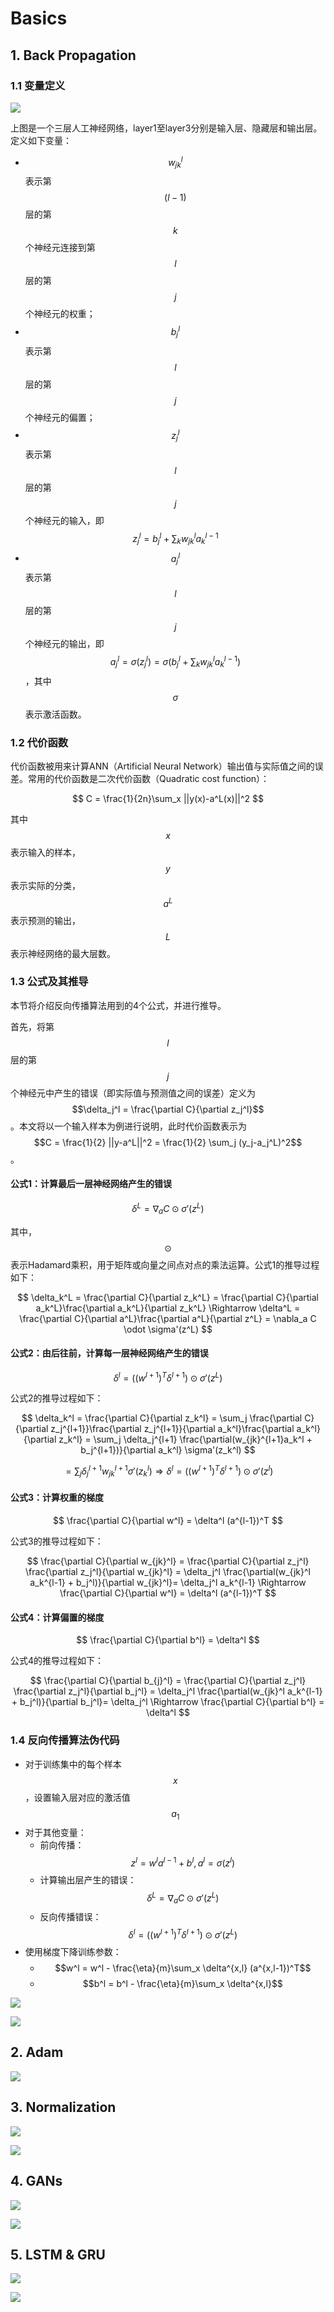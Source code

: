 # Basics

## 1. Back Propagation

### 1.1 变量定义

![](../../.gitbook/assets/image%20%28159%29.png)

上图是一个三层人工神经网络，layer1至layer3分别是输入层、隐藏层和输出层。定义如下变量：

* $$w_{jk}^l$$表示第$$(l-1)$$层的第$$k$$个神经元连接到第$$l$$层的第$$j$$个神经元的权重；
* $$b_j^l$$表示第$$l$$层的第$$j$$个神经元的偏置；
* $$z_j^l$$表示第$$l$$层的第$$j$$个神经元的输入，即$$z_j^l = b_j^l + \sum_k w_{jk}^l a_k^{l-1}$$
* $$a_j^l$$表示第$$l$$层的第$$j$$个神经元的输出，即$$a_j^l = \sigma(z_j^l) = \sigma(b_j^l + \sum_k w_{jk}^l a_k^{l-1})$$，其中$$\sigma$$表示激活函数。

### 1.2 代价函数

代价函数被用来计算ANN（Artificial Neural Network）输出值与实际值之间的误差。常用的代价函数是二次代价函数（Quadratic cost function）：

$$
C = \frac{1}{2n}\sum_x ||y(x)-a^L(x)||^2
$$

其中$$x$$表示输入的样本，$$y$$表示实际的分类，$$a^L$$表示预测的输出，$$L$$表示神经网络的最大层数。

### 1.3 公式及其推导

本节将介绍反向传播算法用到的4个公式，并进行推导。

首先，将第$$l$$层的第$$j$$个神经元中产生的错误（即实际值与预测值之间的误差）定义为$$\delta_j^l = \frac{\partial C}{\partial z_j^l}$$。本文将以一个输入样本为例进行说明，此时代价函数表示为$$C = \frac{1}{2} ||y-a^L||^2 = \frac{1}{2} \sum_j (y_j-a_j^L)^2$$。

#### 公式1：计算最后一层神经网络产生的错误

$$
\delta^L = \nabla_a C \odot \sigma'(z^L)
$$

其中，$$\odot$$表示Hadamard乘积，用于矩阵或向量之间点对点的乘法运算。公式1的推导过程如下：

$$
\delta_k^L = \frac{\partial C}{\partial z_k^L} = \frac{\partial C}{\partial a_k^L}\frac{\partial a_k^L}{\partial z_k^L} \Rightarrow
\delta^L = \frac{\partial C}{\partial a^L}\frac{\partial a^L}{\partial z^L} = \nabla_a C \odot \sigma'(z^L)
$$

#### 公式2：由后往前，计算每一层神经网络产生的错误

$$
\delta^l =((w^{l+1})^T\delta^{l+1}) \odot \sigma'(z^L)
$$

公式2的推导过程如下：

$$
\delta_k^l = \frac{\partial C}{\partial z_k^l} = \sum_j \frac{\partial C}{\partial z_j^{l+1}}\frac{\partial z_j^{l+1}}{\partial a_k^l}\frac{\partial a_k^l}{\partial z_k^l} = \sum_j \delta_j^{l+1} \frac{\partial(w_{jk}^{l+1}a_k^l + b_j^{l+1})}{\partial a_k^l} \sigma'(z_k^l)
$$

$$
= \sum_j \delta_j^{l+1} w_{jk}^{l+1} \sigma'(z_k^l) \Rightarrow \delta^l =((w^{l+1})^T\delta^{l+1}) \odot \sigma'(z^l)
$$

#### 公式3：计算权重的梯度

$$
\frac{\partial C}{\partial w^l} = \delta^l (a^{l-1})^T
$$

公式3的推导过程如下：

$$
\frac{\partial C}{\partial w_{jk}^l} = \frac{\partial C}{\partial z_j^l} \frac{\partial z_j^l}{\partial w_{jk}^l} = 
\delta_j^l \frac{\partial(w_{jk}^l a_k^{l-1} + b_j^l)}{\partial w_{jk}^l}= \delta_j^l a_k^{l-1} \Rightarrow \frac{\partial C}{\partial w^l} = \delta^l (a^{l-1})^T
$$

#### 公式4：计算偏置的梯度

$$
\frac{\partial C}{\partial b^l} = \delta^l
$$

公式4的推导过程如下：

$$
\frac{\partial C}{\partial b_{j}^l} = \frac{\partial C}{\partial z_j^l} \frac{\partial z_j^l}{\partial b_j^l} = 
\delta_j^l \frac{\partial(w_{jk}^l a_k^{l-1} + b_j^l)}{\partial b_j^l}= \delta_j^l \Rightarrow \frac{\partial C}{\partial b^l} = \delta^l
$$

### 1.4 反向传播算法伪代码

* 对于训练集中的每个样本$$x$$，设置输入层对应的激活值$$a_1$$
* 对于其他变量：
  * 前向传播：$$z^l = w^l a^{l-1} + b^l , a^l = \sigma (z^l)$$
  * 计算输出层产生的错误：$$\delta^L = \nabla_a C \odot \sigma'(z^L)$$
  * 反向传播错误：$$\delta^l =((w^{l+1})^T\delta^{l+1}) \odot \sigma'(z^L)$$
* 使用梯度下降训练参数：
  * $$w^l = w^l - \frac{\eta}{m}\sum_x \delta^{x,l} (a^{x,l-1})^T$$
  * $$b^l = b^l - \frac{\eta}{m}\sum_x \delta^{x,l}$$

![](../../.gitbook/assets/image%20%28813%29.png)

![](../../.gitbook/assets/image%20%28831%29.png)

## 2. Adam

![](../../.gitbook/assets/image%20%28260%29.png)

## 3. Normalization

![](../../.gitbook/assets/image%20%28594%29.png)

![](../../.gitbook/assets/image%20%28274%29.png)

## 4. GANs

![](../../.gitbook/assets/image%20%28419%29.png)

![](../../.gitbook/assets/image%20%28379%29.png)

## 5. LSTM & GRU

![](../../.gitbook/assets/image%20%28604%29.png)

![](../../.gitbook/assets/image%20%28168%29.png)

 

